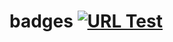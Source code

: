 # badges [![URL Test](https://github.com/colin-mccarthy/badges/workflows/URL%20Test/badge.svg)](https://github.com/colin-mccarthy/badges/actions)

